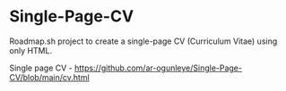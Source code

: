 # Single-Page-CV
Roadmap.sh project to create a single-page CV (Curriculum Vitae) using only HTML.

Single page CV - https://github.com/ar-ogunleye/Single-Page-CV/blob/main/cv.html
